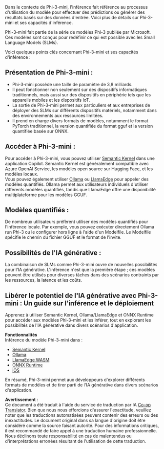 <!--
CO_OP_TRANSLATOR_METADATA:
{
  "original_hash": "f1ff728038c4f554b660a36b76cbdd6e",
  "translation_date": "2025-03-27T07:52:15+00:00",
  "source_file": "md\\01.Introduction\\03\\overview.md",
  "language_code": "fr"
}
-->
Dans le contexte de Phi-3-mini, l'inférence fait référence au processus d'utilisation du modèle pour effectuer des prédictions ou générer des résultats basés sur des données d'entrée. Voici plus de détails sur Phi-3-mini et ses capacités d'inférence.

Phi-3-mini fait partie de la série de modèles Phi-3 publiée par Microsoft. Ces modèles sont conçus pour redéfinir ce qui est possible avec les Small Language Models (SLMs).

Voici quelques points clés concernant Phi-3-mini et ses capacités d'inférence :

## **Présentation de Phi-3-mini :**
- Phi-3-mini possède une taille de paramètre de 3,8 milliards.
- Il peut fonctionner non seulement sur des dispositifs informatiques traditionnels, mais aussi sur des dispositifs en périphérie tels que les appareils mobiles et les dispositifs IoT.
- La sortie de Phi-3-mini permet aux particuliers et aux entreprises de déployer des SLMs sur différents dispositifs matériels, notamment dans des environnements aux ressources limitées.
- Il prend en charge divers formats de modèles, notamment le format PyTorch traditionnel, la version quantifiée du format gguf et la version quantifiée basée sur ONNX.

## **Accéder à Phi-3-mini :**
Pour accéder à Phi-3-mini, vous pouvez utiliser [Semantic Kernel](https://github.com/microsoft/SemanticKernelCookBook?WT.mc_id=aiml-138114-kinfeylo) dans une application Copilot. Semantic Kernel est généralement compatible avec Azure OpenAI Service, les modèles open source sur Hugging Face, et les modèles locaux.  
Vous pouvez également utiliser [Ollama](https://ollama.com) ou [LlamaEdge](https://llamaedge.com) pour appeler des modèles quantifiés. Ollama permet aux utilisateurs individuels d'utiliser différents modèles quantifiés, tandis que LlamaEdge offre une disponibilité multiplateforme pour les modèles GGUF.

## **Modèles quantifiés :**
De nombreux utilisateurs préfèrent utiliser des modèles quantifiés pour l'inférence locale. Par exemple, vous pouvez exécuter directement Ollama run Phi-3 ou le configurer hors ligne à l'aide d'un Modelfile. Le Modelfile spécifie le chemin du fichier GGUF et le format de l'invite.

## **Possibilités de l'IA générative :**
La combinaison de SLMs comme Phi-3-mini ouvre de nouvelles possibilités pour l'IA générative. L'inférence n'est que la première étape ; ces modèles peuvent être utilisés pour diverses tâches dans des scénarios contraints par les ressources, la latence et les coûts.

## **Libérer le potentiel de l'IA générative avec Phi-3-mini : Un guide sur l'inférence et le déploiement**  
Apprenez à utiliser Semantic Kernel, Ollama/LlamaEdge et ONNX Runtime pour accéder aux modèles Phi-3-mini et les inférer, tout en explorant les possibilités de l'IA générative dans divers scénarios d'application.

**Fonctionnalités**  
Inférence du modèle Phi-3-mini dans :

- [Semantic Kernel](https://github.com/Azure-Samples/Phi-3MiniSamples/tree/main/semantickernel?WT.mc_id=aiml-138114-kinfeylo)
- [Ollama](https://github.com/Azure-Samples/Phi-3MiniSamples/tree/main/ollama?WT.mc_id=aiml-138114-kinfeylo)
- [LlamaEdge WASM](https://github.com/Azure-Samples/Phi-3MiniSamples/tree/main/wasm?WT.mc_id=aiml-138114-kinfeylo)
- [ONNX Runtime](https://github.com/Azure-Samples/Phi-3MiniSamples/tree/main/onnx?WT.mc_id=aiml-138114-kinfeylo)
- [iOS](https://github.com/Azure-Samples/Phi-3MiniSamples/tree/main/ios?WT.mc_id=aiml-138114-kinfeylo)

En résumé, Phi-3-mini permet aux développeurs d'explorer différents formats de modèles et de tirer parti de l'IA générative dans divers scénarios d'application.

**Avertissement** :  
Ce document a été traduit à l'aide du service de traduction par IA [Co-op Translator](https://github.com/Azure/co-op-translator). Bien que nous nous efforcions d'assurer l'exactitude, veuillez noter que les traductions automatisées peuvent contenir des erreurs ou des inexactitudes. Le document original dans sa langue d'origine doit être considéré comme la source faisant autorité. Pour des informations critiques, il est recommandé de faire appel à une traduction humaine professionnelle. Nous déclinons toute responsabilité en cas de malentendus ou d'interprétations erronées résultant de l'utilisation de cette traduction.